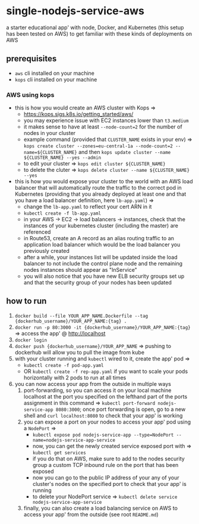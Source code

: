 # single-nodejs-service-aws

a starter educational app' with node, Docker, and Kubernetes (this setup has been tested on AWS) to get familiar with these kinds of deployments on AWS

## prerequisites

- `aws` cli installed on your machine
- `kops` cli installed on your machine

### AWS using kops

- this is how you would create an AWS cluster with Kops =>
  - <https://kops.sigs.k8s.io/getting_started/aws/>
  - you may experience issue with EC2 instances lower than `t3.medium`
  - it makes sense to have at least `--node-count=2` for the number of nodes in your cluster
  - example command (provided that `CLUSTER_NAME` exists in your env) => `kops create cluster --zones=eu-central-1a --node-count=2 --name=${CLUSTER_NAME}` and then `kops update cluster --name ${CLUSTER_NAME} --yes --admin`
  - to edit your cluster => `kops edit cluster ${CLUSTER_NAME}`
  - to delete the cluter => `kops delete cluster --name ${CLUSTER_NAME} --yes`
- this is how you would expose your cluster to the world with an AWS load balancer that will automatically route the traffic to the correct pod in Kubernetes (providing that you already deployed at least one and that you have a load balancer definition, here `lb-app.yaml`) =>
  - change the `lb-app.yaml` to reflect your cert ARN in it
  - `kubectl create -f lb-app.yaml`
  - in your AWS -> EC2 -> load balancers -> instances, check that the instances of your kubernetes cluster (including the master) are referenced
  - in Route53, create an A record as an alias routing traffic to an application load balancer which would be the load balancer you previously created
  - after a while, your instances list will be updated inside the load balancer to not include the control plane node and the remaining nodes instances should appear as "InService"
  - you will also notice that you have new ELB security groups set up and that the security group of your nodes has been updated

## how to run

1. `docker build --file YOUR_APP_NAME.Dockerfile --tag {dockerhub_username}/YOUR_APP_NAME:{tag} .`
2. `docker run -p 80:3000 -it {dockerhub_username}/YOUR_APP_NAME:{tag}` => access the app' @ <http://localhost>
3. `docker login`
4. `docker push {dockerhub_username}/YOUR_APP_NAME` => pushing to dockerhub will allow you to pull the image from kube
5. with your cluster running and `kubectl` wired to it, create the app' pod =>
   - `kubectl create -f pod-app.yaml`
   - OR `kubectl create -f rep-app.yaml` if you want to scale your pods horizontally with 2 pods to run at all times
6. you can now access your app from the outside in multiple ways
   1. port-forwarding, so you can access it on your local machine localhost at the port you specified on the lefthand part of the ports assignment in this command => `kubectl port-forward nodejs-service-app 8080:3000`; once port forwarding is open, go to a new shell and `curl localhost:8080` to check that your app' is working
   2. you can expose a port on your nodes to access your app' pod using a `NodePort` =>
      - `kubectl expose pod nodejs-service-app --type=NodePort --name=nodejs-service-app-service`
      - now, you can get the newly created service exposed port with => `kubectl get services`
      - if you do that on AWS, make sure to add to the nodes security group a custom TCP inbound rule on the port that has been exposed
      - now you can go to the public IP address of your any of your cluster's nodes on the specified port to check that your app' is running
      - to delete your NodePort service => `kubectl delete service nodejs-service-app-service`
   3. finally, you can also create a load balancing service on AWS to access your app' from the outside (see root `README.md`)
